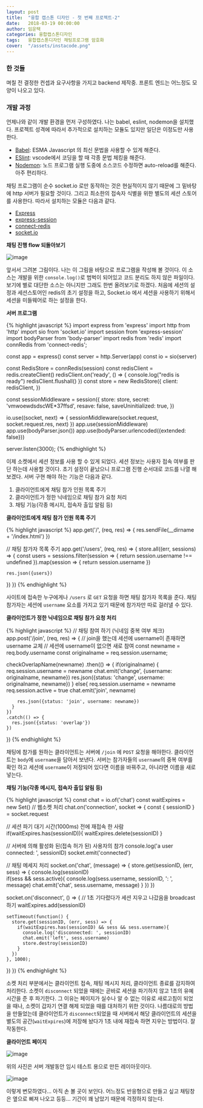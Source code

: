 ```yaml
---
layout: post
title:  "융합 캡스톤 디자인 - 첫 번째 프로젝트-2"
date:   2018-03-19 00:00:00
author: 임운택
categories: 융합캡스톤디자인
tags:	융합캡스톤디자인 채팅프로그램 암호화
cover:  "/assets/instacode.png"
---
```


### 한 것들

며칠 전 결정한 컨셉과 요구사항을 가지고 backend 제작중. 프론트 엔드는 어느정도 모양이 나오고 있다.

### 개발 과정

언제나와 같이 개발 환경을 먼저 구성하였다. 나는 babel, eslint, nodemon을 설치했다. 프로젝트 성격에 따라서 추가적으로 설치하는 모듈도 있지만 일단은 이정도만 사용한다.

* [Babel](https://babeljs.io): ESMA Javascript 의 최신 문법을 사용할 수 있게 해준다. 
* [ESlint](https://eslint.org): vscode에서 코딩을 할 때 각종 문법 체킹을 해준다.
* [Nodemon](https://nodemon.io): 노드 프로그램 실행 도중에 소스코드 수정하면 auto-reload를 해준다. 아주 편리하다.

채팅 프로그램이 순수 socket.io 로만 동작하는 것은 현실적이지 않기 때문에 그 밑바탕에 http 서버가 필요할 것이다. 그리고 최소한의 접속자 식별을 위한 별도의 세션 스토어를 사용한다. 따라서 설치하는 모듈은 다음과 같다.

* [Express](http://expressjs.com)
* [express-session](https://github.com/expressjs/session)
* [connect-redis](https://www.npmjs.com/package/connect-redis)
* [socket.io](https://socket.io)

**채팅 진행 flow 되돌아보기**

![image](/assets/ben1-flow1.png)

앞서서 그려본 그림이다. 나는 이 그림을 바탕으로 프로그램을 작성해 볼 것이다. 이 소스는 개발을 위한 `console.log()`로 범벅이 되어있고 코드 분리도 하지 않은 파일이다. 보기에 별로 대단한 소스는 아니지만 그래도 한번 올려보기로 하겠다.  처음에 세션의 설정과 세션스토어인 redis의 초기 설정을 하고, Socket.io 에서 세션을 사용하기 위해서 세션을 미들웨어로 하는 설정을 한다.

**서버 프로그램**

{% highlight javascript %}
import express from 'express'
import http from 'http'
import sio from 'socket.io'
import session from 'express-session'
import bodyParser from 'body-parser'
import redis from 'redis'
import connRedis from 'connect-redis';

const app = express()
const server = http.Server(app)
const io = sio(server)

const RedisStore = connRedis(session)
const redisClient = redis.createClient()
redisClient.on('ready', () => {
  console.log("redis is ready")
  redisClient.flushall()
})
const store = new RedisStore({
  client: redisClient,
})

const sessionMiddleware = session({
  store: store,
  secret: 'vmwoewdsdscWE*37ffsd',
  resave: false,
  saveUninitialized: true,
})

io.use((socket, next) => {
  sessionMiddleware(socket.request, socket.request.res, next)
})
app.use(sessionMiddleware)
app.use(bodyParser.json())
app.use(bodyParser.urlencoded({extended: false}))

server.listen(3000);
{% endhighlight %}

이제 소켓에서 세션 정보를 사용 할 수 있게 되었다. 세션 정보는 사용자 접속 여부를 판단 하는데 사용할 것이다. 초기 설정이 끝났으니 프로그램 진행 순서대로 코드를 나열 해 보겠다. 서버 구현 해야 하는 기능은 다음과 같다.

1. 클라이언트에게 채팅 참가 인원 목록 주기
2. 클라이언트가 정한 닉네임으로 채팅 참가 요청 처리
3. 채팅 기능(각종 메시지, 접속자 출입 알림 등)

**클라이언트에게 채팅 참가 인원 목록 주기**

{% highlight javascript %}
app.get('/', (req, res) => {
  res.sendFile(__dirname + '/index.html')
})

// 채팅 참가자 목록 주기
app.get('/users', (req, res) => {
  store.all((err, sessions) => {
    const users = sessions.filter(session => {
      return session.username !== undefined
    }).map(session => {
      return session.username
    })

    res.json({users})
  })
})
{% endhighlight %}

사이트에 접속한 누구에게나 `/users` 로 `GET` 요청을 하면 채팅 참가자 목록을 준다. 채팅 참가자는 세션에 `username` 요소를 가지고 있기 때문에 참가자만 따로 걸러낼 수 있다.

**클라이언트가 정한 닉네임으로 채팅 참가 요청 처리**

{% highlight javascript %}
// 채팅 참여 하기 (닉네임 중복 여부 체크)
app.post('/join', (req, res) => {
  // join을 했는데 세션에 username이 존재하면 username 교체
  // 세션에 username이 없으면 새로 참여
  const newname = req.body.username
  const originalname = req.session.username;

  checkOverlapName(newname)
    .then(() => {
      if(originalname) {
        req.session.username = newname
        chat.emit('change', {username: originalname, newname})
        res.json({status: 'change', username: originalname, newname})
      }
      else{
        req.session.username = newname
        req.session.active = true
        chat.emit('join', newname)
    
        res.json({status: 'join', username: newname})
      }
    })
    .catch(() => {
      res.json({status: 'overlap'})
    })
})
{% endhighlight %}

채팅에 참가를 원하는 클라이언트는 서버에 `/join` 에 `POST` 요청을 해야한다. 클라이언트는 `body`에 `username`을 담아서 보낸다. 서버는 참가자들의 `username`의 중복 여부를 확인 하고 세션에 `username`이 저장되어 있다면 이름을 바꿔주고, 아니라면 이름을 새로 넣는다.

**채팅 기능(각종 메시지, 접속자 출입 알림 등)**

{% highlight javascript %}
const chat = io.of('chat')
const waitExpires = new Set()
// 웹소켓 처리
chat.on('connection', socket => {
  const { sessionID } = socket.request

  // 세션 파기 대기 시간(1000ms) 전에 재접속 한 사람
  if(waitExpires.has(sessionID)){
    waitExpires.delete(sessionID)
  }
  
  // 서버에 의해 활성화 된(접속 허가 된) 사용자의 참가
  console.log('a user connected: ', sessionID)
  socket.emit('connected')

  // 채팅 메세지 처리
  socket.on('chat', (message) => {
    store.get(sessionID, (err, sess) => {
      console.log(sessionID)                                        
      if(sess && sess.active){
        console.log(sess.username, sessionID, ': ', message)
        chat.emit('chat', sess.username, message)
      }
    })
  })

  socket.on('disconnect', () => {
    // 1초 기다렸다가 세션 지우고 나갔음을 broadcast 하기
    waitExpires.add(sessionID)

    setTimeout(function() {
      store.get(sessionID, (err, sess) => {
        if(waitExpires.has(sessionID) && sess && sess.username){
          console.log('disconnected: ', sessionID)
          chat.emit('left', sess.username)
          store.destroy(sessionID)
        }
      })
    }, 1000);
  })
})
{% endhighlight %}

소켓 처리 부분에서는 클라이언트 접속, 채팅 메시지 처리, 클라이언트 종료를 감지하여 처리한다. 소켓이 `disconnect` 되었을 때에는 곧바로 세션을 파기하지 않고 1초의 유예 시간을 준 후 파기한다. 그 이유는 페이지가 실수나 알 수 없는 이유로 새로고침이 되었을 때나, 소켓이 갑자기 연결 해제 되었을 때를 대처하기 위한 것이다. 나름대로의 방법을 만들었는데 클라이언트가 `disconnect`되었을 때 서버에서 해당 클라이언트의 세션을 별도의 공간(`waitExpires`)에 저장해 놨다가 1초 내에 재접속 하면 지우는 방법이다. 잘 작동한다.

**클라이언트 페이지**

![image](/assets/ben1-client1.png)

위의 사진은 서버 개발동안 임시 테스트 용으로 만든 레이아웃이다.

![image](/assets/ben1-client2.png)

이렇게 변모하였다... 아직 손 볼 곳이 보인다. 어느정도 반응형으로 만들고 싶고 채팅창은 옆으로 삐져 나오고 등등... 기간이 꽤 남았기 때문에 걱정하지 않는다.